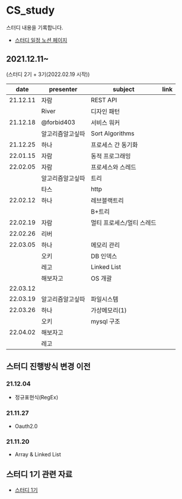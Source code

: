 # CS_study

스터디 내용을 기록합니다.

- [스터디 일정 노션 페이지](https://xxit.notion.site/xxit/CS-32485a0bb3ef4f0d85251eb1e467c880)

## 2021.12.11~

(스터디 2기 + 3기(2022.02.19 시작))

| date     | presenter        | subject                   | link |
| -------- | ---------------- | ------------------------- | ---- |
| 21.12.11 | 자람             | REST API                  |      |
|          | River            | 디자인 패턴               |      |
| 21.12.18 | @forbid403       | 서비스 워커               |      |
|          | 알고리즘알고싶따 | Sort Algorithms           |      |
| 21.12.25 | 하나             | 프로세스 간 동기화        |      |
| 22.01.15 | 자람             | 동적 프로그래밍           |      |
| 22.02.05 | 자람             | 프로세스와 스레드         |      |
|          | 알고리즘알고싶따 | 트리                      |      |
|          | 타스             | http                      |      |
| 22.02.12 | 하나             | 레브블랙트리              |      |
|          |                  | B+트리                    |      |
| 22.02.19 | 자람             | 멀티 프로세스/멀티 스레드 |      |
| 22.02.26 | 리버             |                           |      |
| 22.03.05 | 하나             | 메모리 관리               |      |
|          | 오키             | DB 인덱스                 |      |
|          | 레고             | Linked List               |      |
|          | 해보자고         | OS 개괄                   |      |
| 22.03.12 |                  |                           |      |
| 22.03.19 | 알고리즘알고싶따 | 파일시스템                |      |
| 22.03.26 | 하나             | 가상메모리(1)             |      |
|          | 오키             | mysql 구조                |      |
| 22.04.02 | 해보자고         |                           |      |
|          | 레고             |                           |      |

## 스터디 진행방식 변경 이전

### 21.12.04

- 정규표현식(RegEx)

### 21.11.27

- Oauth2.0

### 21.11.20

- Array & Linked List

## 스터디 1기 관련 자료

- [스터디 1기](https://github.com/GoForITStudy/CS_study/tree/main/past_study_recording)
